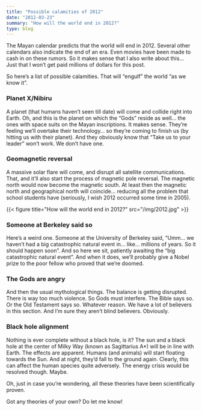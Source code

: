 ```yaml
---
title: "Possible calamities of 2012"
date: "2012-03-23"
summary: "How will the world end in 2012?"
type: blog
---
```


The Mayan calendar predicts that the world will end in 2012. Several other calendars also indicate the end of an era. Even movies have been made to cash in on these rumors. So it makes sense that I also write about this… Just that I won’t get paid millions of dollars for this post.

So here’s a list of possible calamities. That will “engulf” the world “as we know it”.

### Planet X/Nibiru
A planet (that humans haven’t seen till date) will come and collide right into Earth. Oh, and this is the planet on which the “Gods” reside as well… the ones with space suits on the Mayan inscriptions. It makes sense. They’re feeling we’ll overtake their technology… so they’re coming to finish us (by hitting us with their planet). And they obviously know that “Take us to your leader” won’t work. We don’t have one.

### Geomagnetic reversal
A massive solar flare will come, and disrupt all satellite communications. That, and it’ll also start the process of magnetic pole reversal. The magnetic north would now become the magnetic south. At least then the magnetic north and geographical north will coincide… reducing all the problem that school students have (seriously, I wish 2012 occurred some time in 2005).

{{< figure title="How will the world end in 2012?" src="/img/2012.jpg" >}}

### Someone at Berkeley said so
Here’s a weird one. Someone at the University of Berkeley said, “Umm… we haven’t had a big catastrophic natural event in… like… millions of years. So it should happen soon”. And so here we sit, patiently awaiting the “big catastrophic natural event”. And when it does, we’ll probably give a Nobel prize to the poor fellow who proved that we’re doomed.

### The Gods are angry
And then the usual mythological things. The balance is getting disrupted. There is way too much violence. So Gods must interfere. The Bible says so. Or the Old Testament says so. Whatever reason. We have a lot of believers in this section. And I’m sure they aren’t blind believers. Obviously.

### Black hole alignment
Nothing is ever complete without a black hole, is it? The sun and a black hole at the center of Milky Way (known as Sagittarius A*) will be in line with Earth. The effects are apparent. Humans (and animals) will start floating towards the Sun. And at night, they’d fall to the ground again. Clearly, this can affect the human species quite adversely. The energy crisis would be resolved though. Maybe.

Oh, just in case you’re wondering, all these theories have been scientifically proven.

Got any theories of your own? Do let me know!
